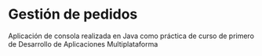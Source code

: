 # Gestión de pedidos

Aplicación de consola realizada en Java como práctica de curso de primero 
de Desarrollo de Aplicaciones Multiplataforma
